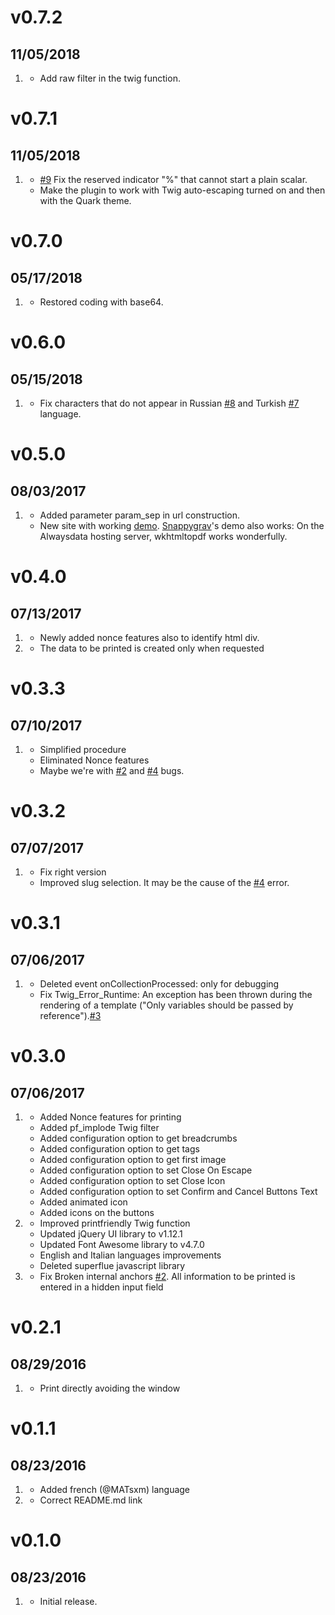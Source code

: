 # v0.7.2
## 11/05/2018

1. [](#bugfix)
    * Add raw filter in the twig function.
    
# v0.7.1
## 11/05/2018

1. [](#bugfix)
    * [#9](https://github.com/iusvar/grav-plugin-printfriendly/issues/9) Fix the reserved indicator "%" that cannot start a plain scalar.
    * Make the plugin to work with Twig auto-escaping turned on and then with the Quark theme.
    
# v0.7.0
## 05/17/2018

1. [](#improved)
    * Restored coding with base64.

# v0.6.0
## 05/15/2018

1. [](#bugfix)
    * Fix characters that do not appear in Russian [#8](https://github.com/iusvar/grav-plugin-printfriendly/issues/8) and Turkish [#7](https://github.com/iusvar/grav-plugin-printfriendly/issues/7) language. 

# v0.5.0
## 08/03/2017

1. [](#improved)
    * Added parameter param_sep in url construction.
    * New site with working [demo](http://iusvar.alwaysdata.net/grav/). [Snappygrav](https://github.com/iusvar/grav-plugin-snappygrav)'s demo also works: On the Alwaysdata hosting server, wkhtmltopdf works wonderfully.

# v0.4.0
## 07/13/2017

1. [](#new)
    * Newly added nonce features also to identify html div.
1. [](#bugfix)
    * The data to be printed is created only when requested

# v0.3.3
## 07/10/2017

1. [](#bugfix)
    * Simplified procedure
    * Eliminated Nonce features
    * Maybe we're with [#2](https://github.com/iusvar/grav-plugin-printfriendly/issues/2) and [#4](https://github.com/iusvar/grav-plugin-printfriendly/issues/4) bugs.

# v0.3.2
## 07/07/2017

1. [](#bugfix)
    * Fix right version
    * Improved slug selection. It may be the cause of the [#4](https://github.com/iusvar/grav-plugin-printfriendly/issues/4) error.

# v0.3.1
## 07/06/2017

1. [](#bugfix)
    * Deleted event onCollectionProcessed: only for debugging
    * Fix Twig_Error_Runtime: An exception has been thrown during the rendering of a template ("Only variables should be passed by reference").[#3](https://github.com/iusvar/grav-plugin-printfriendly/issues/3)

# v0.3.0
## 07/06/2017

1. [](#new)
    * Added Nonce features for printing
    * Added pf_implode Twig filter
    * Added configuration option to get breadcrumbs
    * Added configuration option to get tags
    * Added configuration option to get first image
    * Added configuration option to set Close On Escape
    * Added configuration option to set Close Icon
    * Added configuration option to set Confirm and Cancel Buttons Text
    * Added animated icon
    * Added icons on the buttons
1. [](#improved)
    * Improved printfriendly Twig function
    * Updated jQuery UI library to v1.12.1
    * Updated Font Awesome library to v4.7.0
    * English and Italian languages improvements
    * Deleted superflue javascript library
1. [](#bugfix)
    * Fix Broken internal anchors [#2](https://github.com/iusvar/grav-plugin-printfriendly/issues/2). All information to be printed is entered in a hidden input field

# v0.2.1
## 08/29/2016

1. [](#improved)
    * Print directly avoiding the window

# v0.1.1
## 08/23/2016

1. [](#improved)
    * Added french (@MATsxm) language
1. [](#bugfix)
    * Correct README.md link

# v0.1.0
##  08/23/2016

1. [](#new)
    * Initial release.
